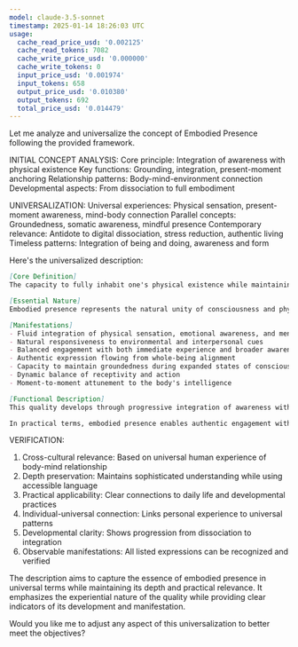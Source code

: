 ```yaml
---
model: claude-3.5-sonnet
timestamp: 2025-01-14 18:26:03 UTC
usage:
  cache_read_price_usd: '0.002125'
  cache_read_tokens: 7082
  cache_write_price_usd: '0.000000'
  cache_write_tokens: 0
  input_price_usd: '0.001974'
  input_tokens: 658
  output_price_usd: '0.010380'
  output_tokens: 692
  total_price_usd: '0.014479'
---
```


Let me analyze and universalize the concept of Embodied Presence following the provided framework.

INITIAL CONCEPT ANALYSIS:
Core principle: Integration of awareness with physical existence
Key functions: Grounding, integration, present-moment anchoring
Relationship patterns: Body-mind-environment connection
Developmental aspects: From dissociation to full embodiment

UNIVERSALIZATION:
Universal experiences: Physical sensation, present-moment awareness, mind-body connection
Parallel concepts: Groundedness, somatic awareness, mindful presence
Contemporary relevance: Antidote to digital dissociation, stress reduction, authentic living
Timeless patterns: Integration of being and doing, awareness and form

Here's the universalized description:

```markdown
[Core Definition]
The capacity to fully inhabit one's physical existence while maintaining expanded awareness, creating a dynamic integration of consciousness and form that allows for both grounded participation in immediate experience and access to broader dimensions of being.

[Essential Nature]
Embodied presence represents the natural unity of consciousness and physical form, where awareness fully permeates and operates through bodily experience rather than floating above or separate from it. This quality manifests as a felt sense of being simultaneously fully present in one's body and aware of the larger field of experience, enabling both intimate engagement with immediate reality and access to deeper dimensions of existence.

[Manifestations]
- Fluid integration of physical sensation, emotional awareness, and mental activity
- Natural responsiveness to environmental and interpersonal cues
- Balanced engagement with both immediate experience and broader awareness
- Authentic expression flowing from whole-being alignment
- Capacity to maintain groundedness during expanded states of consciousness
- Dynamic balance of receptivity and action
- Moment-to-moment attunement to the body's intelligence

[Functional Description]
This quality develops through progressive integration of awareness with physical experience, transforming the common tendency toward dissociation into a stable capacity for unified presence. It operates by establishing the body as a conscious vessel of awareness rather than an object of awareness, creating a dynamic field where physical, emotional, and mental dimensions naturally harmonize and inform each other.

In practical terms, embodied presence enables authentic engagement with life's challenges while maintaining broader perspective. It supports resilience through grounded awareness, facilitates genuine connection through whole-being attunement, and allows access to deeper wisdom through the body's natural intelligence. This quality serves as both foundation and expression of integrated human development.
```

VERIFICATION:
1. Cross-cultural relevance: Based on universal human experience of body-mind relationship
2. Depth preservation: Maintains sophisticated understanding while using accessible language
3. Practical applicability: Clear connections to daily life and developmental practices
4. Individual-universal connection: Links personal experience to universal patterns
5. Developmental clarity: Shows progression from dissociation to integration
6. Observable manifestations: All listed expressions can be recognized and verified

The description aims to capture the essence of embodied presence in universal terms while maintaining its depth and practical relevance. It emphasizes the experiential nature of the quality while providing clear indicators of its development and manifestation.

Would you like me to adjust any aspect of this universalization to better meet the objectives?